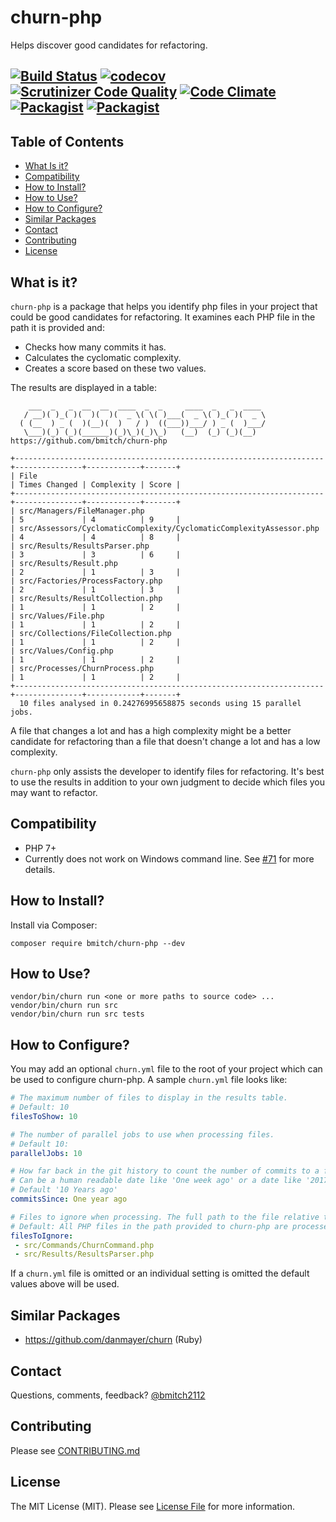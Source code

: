 # churn-php
Helps discover good candidates for refactoring.

[![Build Status](https://travis-ci.org/bmitch/churn-php.svg?branch=master)](https://travis-ci.org/bmitch/churn-php) [![codecov](https://codecov.io/gh/bmitch/churn-php/branch/master/graph/badge.svg)](https://codecov.io/gh/bmitch/churn-php) [![Scrutinizer Code Quality](https://scrutinizer-ci.com/g/bmitch/churn-php/badges/quality-score.png?b=master)](https://scrutinizer-ci.com/g/bmitch/churn-php/?branch=master) [![Code Climate](https://codeclimate.com/github/bmitch/churn-php/badges/gpa.svg)](https://codeclimate.com/github/bmitch/churn-php) [![Packagist](https://img.shields.io/packagist/v/bmitch/churn-php.svg)]() [![Packagist](https://img.shields.io/packagist/l/bmitch/churn-php.svg)]()
----------

## Table of Contents
* [What Is it?](#what-is-it)
* [Compatibility](#compatibility)
* [How to Install?](#how-to-install)
* [How to Use?](#how-to-use)
* [How to Configure?](#how-to-configure)
* [Similar Packages](#similar-packages)
* [Contact](#contact)
* [Contributing](#contributing)
* [License](#license)

## What is it? ##
`churn-php` is a package that helps you identify php files in your project that could be good candidates for refactoring. It examines each PHP file in the path it is provided and:
* Checks how many commits it has.
* Calculates the cyclomatic complexity.
* Creates a score based on these two values.

The results are displayed in a table:
```
    ___  _   _  __  __  ____  _  _     ____  _   _  ____
   / __)( )_( )(  )(  )(  _ \( \( )___(  _ \( )_( )(  _ \
  ( (__  ) _ (  )(__)(  )   / )  ((___))___/ ) _ (  )___/
   \___)(_) (_)(______)(_)\_)(_)\_)   (__)  (_) (_)(__)      https://github.com/bmitch/churn-php

+---------------------------------------------------------------------+---------------+------------+-------+
| File                                                                | Times Changed | Complexity | Score |
+---------------------------------------------------------------------+---------------+------------+-------+
| src/Managers/FileManager.php                                        | 5             | 4          | 9     |
| src/Assessors/CyclomaticComplexity/CyclomaticComplexityAssessor.php | 4             | 4          | 8     |
| src/Results/ResultsParser.php                                       | 3             | 3          | 6     |
| src/Results/Result.php                                              | 2             | 1          | 3     |
| src/Factories/ProcessFactory.php                                    | 2             | 1          | 3     |
| src/Results/ResultCollection.php                                    | 1             | 1          | 2     |
| src/Values/File.php                                                 | 1             | 1          | 2     |
| src/Collections/FileCollection.php                                  | 1             | 1          | 2     |
| src/Values/Config.php                                               | 1             | 1          | 2     |
| src/Processes/ChurnProcess.php                                      | 1             | 1          | 2     |
+---------------------------------------------------------------------+---------------+------------+-------+
  10 files analysed in 0.24276995658875 seconds using 15 parallel jobs.
```


A file that changes a lot and has a high complexity might be a better candidate for refactoring than a file that doesn't change a lot and has a low complexity.

`churn-php` only assists the developer to identify files for refactoring. It's best to use the results in addition to your own judgment to decide which files you may want to refactor.

## Compatibility ##
* PHP 7+
* Currently does not work on Windows command line. See [#71](https://github.com/bmitch/churn-php/issues/71) for more details.

## How to Install? ##
Install via Composer:
```
composer require bmitch/churn-php --dev
```

## How to Use? ##
```
vendor/bin/churn run <one or more paths to source code> ...
vendor/bin/churn run src
vendor/bin/churn run src tests
```

## How to Configure?
You may add an optional `churn.yml` file to the root of your project which can be used to configure churn-php. A sample `churn.yml` file looks like:

```yml
# The maximum number of files to display in the results table.
# Default: 10
filesToShow: 10

# The number of parallel jobs to use when processing files.
# Default 10:
parallelJobs: 10

# How far back in the git history to count the number of commits to a file
# Can be a human readable date like 'One week ago' or a date like '2017-07-12'
# Default '10 Years ago'
commitsSince: One year ago

# Files to ignore when processing. The full path to the file relative to the root of your project is required
# Default: All PHP files in the path provided to churn-php are processed.
filesToIgnore:
 - src/Commands/ChurnCommand.php
 - src/Results/ResultsParser.php
 ```

If a `churn.yml` file is omitted or an individual setting is omitted the default values above will be used.

## Similar Packages
* https://github.com/danmayer/churn (Ruby)

## Contact ##
Questions, comments, feedback? [@bmitch2112](https://twitter.com/bmitch2112)

## Contributing ##
Please see [CONTRIBUTING.md](CONTRIBUTING.md)

## License ##
The MIT License (MIT). Please see [License File](LICENSE.md) for more information.
